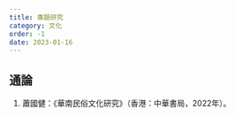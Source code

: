 ```yaml
---
title: 專題研究
category: 文化
order: -1
date: 2023-01-16
---
```

<adsense></adsense>

## 通論
1. 蕭國健：《華南民俗文化研究》（香港：中華書局，2022年）。